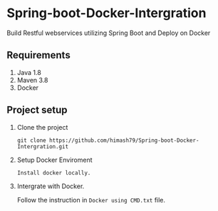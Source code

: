 # Spring-boot-Docker-Intergration
Build Restful webservices utilizing Spring Boot and Deploy on Docker

## Requirements

01) Java 1.8
02) Maven 3.8
03) Docker

## Project setup

01) Clone the project

		git clone https://github.com/himash79/Spring-boot-Docker-Intergration.git

02) Setup Docker Enviroment

		Install docker locally.
		
03) Intergrate with Docker.

    Follow the instruction in `Docker using CMD.txt` file.
